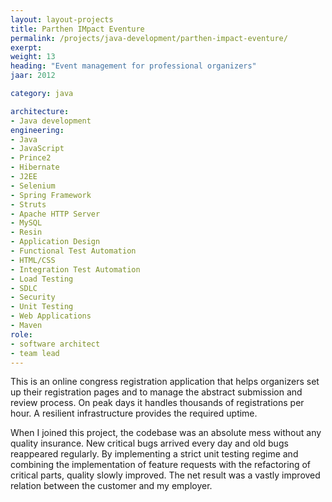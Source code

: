 ```yaml
---
layout: layout-projects
title: Parthen IMpact Eventure
permalink: /projects/java-development/parthen-impact-eventure/
exerpt:
weight: 13
heading: "Event management for professional organizers"
jaar: 2012

category: java

architecture:
- Java development
engineering:
- Java
- JavaScript
- Prince2
- Hibernate
- J2EE
- Selenium
- Spring Framework
- Struts
- Apache HTTP Server
- MySQL
- Resin
- Application Design
- Functional Test Automation
- HTML/CSS
- Integration Test Automation
- Load Testing
- SDLC
- Security
- Unit Testing
- Web Applications
- Maven
role: 
- software architect
- team lead
---
```


This is an online congress registration application that helps organizers set up their registration pages and to manage the abstract submission and review process. On peak days it handles thousands of registrations per hour. A resilient infrastructure provides the required uptime.

When I joined this project, the codebase was an absolute mess without any quality insurance. New critical bugs arrived every day and old bugs reappeared regularly. By implementing a strict unit testing regime and combining the implementation of feature requests with the refactoring of critical parts, quality slowly improved. The net result was a vastly improved relation between the customer and my employer.
